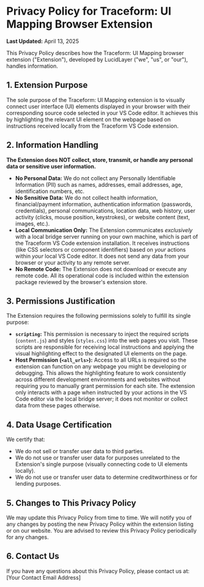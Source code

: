# Privacy Policy for Traceform: UI Mapping Browser Extension

**Last Updated:** April 13, 2025

This Privacy Policy describes how the Traceform: UI Mapping browser extension ("Extension"), developed by LucidLayer ("we", "us", or "our"), handles information.

## 1. Extension Purpose

The sole purpose of the Traceform: UI Mapping extension is to visually connect user interface (UI) elements displayed in your browser with their corresponding source code selected in your VS Code editor. It achieves this by highlighting the relevant UI element on the webpage based on instructions received locally from the Traceform VS Code extension.

## 2. Information Handling

**The Extension does NOT collect, store, transmit, or handle any personal data or sensitive user information.**

*   **No Personal Data:** We do not collect any Personally Identifiable Information (PII) such as names, addresses, email addresses, age, identification numbers, etc.
*   **No Sensitive Data:** We do not collect health information, financial/payment information, authentication information (passwords, credentials), personal communications, location data, web history, user activity (clicks, mouse position, keystrokes), or website content (text, images, etc.).
*   **Local Communication Only:** The Extension communicates *exclusively* with a local bridge server running on your own machine, which is part of the Traceform VS Code extension installation. It receives instructions (like CSS selectors or component identifiers) based on *your* actions within *your* local VS Code editor. It does not send any data from your browser or your activity to any remote server.
*   **No Remote Code:** The Extension does not download or execute any remote code. All its operational code is included within the extension package reviewed by the browser's extension store.

## 3. Permissions Justification

The Extension requires the following permissions solely to fulfill its single purpose:

*   **`scripting`:** This permission is necessary to inject the required scripts (`content.js`) and styles (`styles.css`) into the web pages you visit. These scripts are responsible for receiving local instructions and applying the visual highlighting effect to the designated UI elements on the page.
*   **Host Permission (`<all_urls>`):** Access to all URLs is required so the extension can function on any webpage you might be developing or debugging. This allows the highlighting feature to work consistently across different development environments and websites without requiring you to manually grant permission for each site. The extension only interacts with a page when instructed by your actions in the VS Code editor via the local bridge server; it does not monitor or collect data from these pages otherwise.

## 4. Data Usage Certification

We certify that:
*   We do not sell or transfer user data to third parties.
*   We do not use or transfer user data for purposes unrelated to the Extension's single purpose (visually connecting code to UI elements locally).
*   We do not use or transfer user data to determine creditworthiness or for lending purposes.

## 5. Changes to This Privacy Policy

We may update this Privacy Policy from time to time. We will notify you of any changes by posting the new Privacy Policy within the extension listing or on our website. You are advised to review this Privacy Policy periodically for any changes.

## 6. Contact Us

If you have any questions about this Privacy Policy, please contact us at: [Your Contact Email Address]
